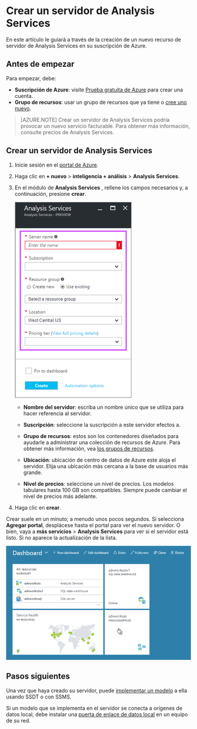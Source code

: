 <properties
   pageTitle="Crear un servidor de Analysis Services en Azure | Microsoft Azure"
   description="Obtenga información sobre cómo crear una instancia del servidor de Analysis Services en Azure."
   services="analysis-services"
   documentationCenter=""
   authors="minewiskan"
   manager="erikre"
   editor=""
   tags=""/>
<tags
   ms.service="analysis-services"
   ms.devlang="NA"
   ms.topic="article"
   ms.tgt_pltfrm="NA"
   ms.workload="na"
   ms.date="10/24/2016"
   ms.author="owend"/>

# <a name="create-an-analysis-services-server"></a>Crear un servidor de Analysis Services
En este artículo le guiará a través de la creación de un nuevo recurso de servidor de Analysis Services en su suscripción de Azure.

## <a name="before-you-begin"></a>Antes de empezar
Para empezar, debe:

- **Suscripción de Azure**: visite [Prueba gratuita de Azure](https://azure.microsoft.com/offers/ms-azr-0044p/) para crear una cuenta.
- **Grupo de recursos**: usar un grupo de recursos que ya tiene o [cree uno nuevo](../azure-resource-manager/resource-group-overview.md).

> [AZURE.NOTE] Crear un servidor de Analysis Services podría provocar un nuevo servicio facturable. Para obtener más información, consulte precios de Analysis Services.

## <a name="create-an-analysis-services-server"></a>Crear un servidor de Analysis Services

1. Inicie sesión en el [portal de Azure](https://portal.azure.com).

2. Haga clic en **+ nuevo** > **inteligencia + análisis** > **Analysis Services**.

3. En el módulo de **Analysis Services** , rellene los campos necesarios y, a continuación, presione **crear**.

    ![Crear servidor](./media/analysis-services-create-server/aas-create-server-blade.png)

    - **Nombre del servidor**: escriba un nombre único que se utiliza para hacer referencia al servidor.

    - **Suscripción**: seleccione la suscripción a este servidor efectos a.

    - **Grupo de recursos**: estos son los contenedores diseñados para ayudarle a administrar una colección de recursos de Azure. Para obtener más información, vea [los grupos de recursos](../resource-group-overview.md).

    - **Ubicación**: ubicación de centro de datos de Azure este aloja el servidor. Elija una ubicación más cercana a la base de usuarios más grande.

    - **Nivel de precios**: seleccione un nivel de precios. Los modelos tabulares hasta 100 GB son compatibles. Siempre puede cambiar el nivel de precios más adelante.

4. Haga clic en **crear**.

Crear suele en un minuto; a menudo unos pocos segundos. Si selecciona **Agregar portal**, desplácese hasta el portal para ver el nuevo servidor. O bien, vaya a **más servicios** > **Analysis Services** para ver si el servidor está listo. Si no aparece la actualización de la lista.

 ![Panel](./media/analysis-services-create-server/aas-create-server-dashboard.png)


## <a name="next-steps"></a>Pasos siguientes
Una vez que haya creado su servidor, puede [implementar un modelo](analysis-services-deploy.md) a ella usando SSDT o con SSMS.

Si un modelo que se implementa en el servidor se conecta a orígenes de datos local, debe instalar una [puerta de enlace de datos local](analysis-services-gateway.md) en un equipo de su red.
